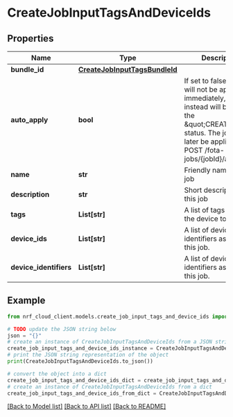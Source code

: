 # CreateJobInputTagsAndDeviceIds


## Properties

Name | Type | Description | Notes
------------ | ------------- | ------------- | -------------
**bundle_id** | [**CreateJobInputTagsBundleId**](CreateJobInputTagsBundleId.md) |  | 
**auto_apply** | **bool** | If set to false the job will not be applied immediately, but instead will be left in the \&quot;CREATED\&quot; status. The job can later be applied using POST /fota-jobs/{jobId}/apply | [optional] [default to True]
**name** | **str** | Friendly name for this job | [optional] 
**description** | **str** | Short description for this job | [optional] 
**tags** | **List[str]** | A list of tags to apply the device to | 
**device_ids** | **List[str]** | A list of device identifiers assigned to this job. | 
**device_identifiers** | **List[str]** | A list of device identifiers assigned to this job. | 

## Example

```python
from nrf_cloud_client.models.create_job_input_tags_and_device_ids import CreateJobInputTagsAndDeviceIds

# TODO update the JSON string below
json = "{}"
# create an instance of CreateJobInputTagsAndDeviceIds from a JSON string
create_job_input_tags_and_device_ids_instance = CreateJobInputTagsAndDeviceIds.from_json(json)
# print the JSON string representation of the object
print(CreateJobInputTagsAndDeviceIds.to_json())

# convert the object into a dict
create_job_input_tags_and_device_ids_dict = create_job_input_tags_and_device_ids_instance.to_dict()
# create an instance of CreateJobInputTagsAndDeviceIds from a dict
create_job_input_tags_and_device_ids_from_dict = CreateJobInputTagsAndDeviceIds.from_dict(create_job_input_tags_and_device_ids_dict)
```
[[Back to Model list]](../README.md#documentation-for-models) [[Back to API list]](../README.md#documentation-for-api-endpoints) [[Back to README]](../README.md)


